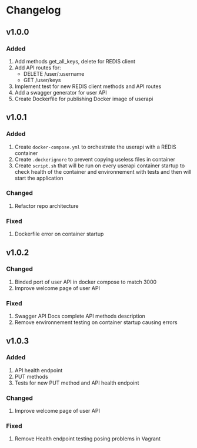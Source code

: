 # Changelog

## v1.0.0

### Added

1. Add methods get_all_keys, delete for REDIS client
2. Add API routes for:
   - DELETE /user/:username
   - GET /user/keys
3. Implement test for new REDIS client methods and API routes
4. Add a swagger generator for user API
5. Create Dockerfile for publishing Docker image of userapi

## v1.0.1

### Added

1. Create `docker-compose.yml` to orchestrate the userapi with a REDIS container
2. Create `.dockerignore` to prevent copying useless files in container
3. Create `script.sh` that will be run on every userapi container startup to check health of the container and environnement with tests and then will start the application

### Changed

1. Refactor repo architecture

### Fixed

1. Dockerfile error on container startup

## v1.0.2

### Changed

1. Binded port of user API in docker compose to match 3000
2. Improve welcome page of user API

### Fixed

1. Swagger API Docs complete API methods description
2. Remove environnement testing on container startup causing errors

## v1.0.3

### Added

1. API health endpoint
2. PUT methods
3. Tests for new PUT method and API health endpoint

### Changed

1. Improve welcome page of user API

### Fixed

1. Remove Health endpoint testing posing problems in Vagrant
